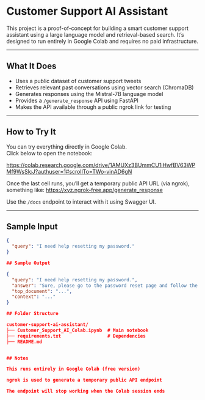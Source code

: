 # Customer Support AI Assistant

This project is a proof-of-concept for building a smart customer support assistant using a large language model and retrieval-based search. It’s designed to run entirely in Google Colab and requires no paid infrastructure.

---

## What It Does

- Uses a public dataset of customer support tweets
- Retrieves relevant past conversations using vector search (ChromaDB)
- Generates responses using the Mistral-7B language model
- Provides a `/generate_response` API using FastAPI
- Makes the API available through a public ngrok link for testing

---

## How to Try It

You can try everything directly in Google Colab.  
Click below to open the notebook:

https://colab.research.google.com/drive/1AMUXz3BUmmCU1iHwfBV63WPMf9WsSlcJ?authuser=1#scrollTo=TWo-vinAD6gN

Once the last cell runs, you’ll get a temporary public API URL (via ngrok), something like: https://xyz.ngrok-free.app/generate_response



Use the `/docs` endpoint to interact with it using Swagger UI.

---

## Sample Input

```json
{
  "query": "I need help resetting my password."
}

## Sample Output

{
  "query": "I need help resetting my password.",
  "answer": "Sure, please go to the password reset page and follow the steps. Let me know if it doesn't work.",
  "top_document": "...",
  "context": "..."
}

## Folder Structure

customer-support-ai-assistant/
├── Customer_Support_AI_Colab.ipynb  # Main notebook
├── requirements.txt                 # Dependencies
├── README.md 


## Notes

This runs entirely in Google Colab (free version)

ngrok is used to generate a temporary public API endpoint

The endpoint will stop working when the Colab session ends






